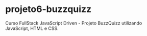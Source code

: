 # projeto6-buzzquizz
Curso FullStack JavaScript Driven - Projeto BuzzQuizz utilizando JavaScript, HTML e CSS.
